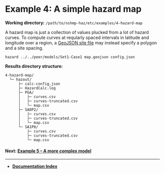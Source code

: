 # Example 4: A simple hazard map

__Working directory:__ `/path/to/nshmp-haz/etc/examples/4-hazard-map`

A hazard map is just a collection of values plucked from a lot of hazard curves.
To compute curves at reqularly spaced intervals in latitude and longitude over a region,
a [GeoJSON site file](../../../docs/pages/Site-Specification.md#geojson-format-geojson)
may instead specify a polygon and a site spacing.

```Shell
hazard ../../peer/models/Set1-Case1 map.geojson config.json
```

__Results directory structure:__

```text
4-hazard-map/
  └─ hazout/
      ├─ calc-config.json
      ├─ HazardCalc.log
      ├─ PGA/
      │   ├─ curves.csv
      │   ├─ curves-truncated.csv
      │   └─ map.csv
      ├─ SA0P2/
      │   ├─ curves.csv
      │   ├─ curves-truncated.csv
      │   └─ map.csv
      └─ SA1P0/
          ├─ curves.csv
          ├─ curves-truncated.csv
          └─ map.csv
```

<!-- markdownlint-disable MD001 -->
#### Next: [Example 5 – A more complex model](../5-complex-model/README.md)

---

* [__Documentation Index__](../../../docs/README.md)
